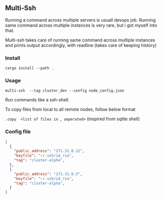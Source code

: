 ## Multi-Ssh

Running a command across multiple servers is usuall devops job. Running same command across multiple instances is very rare, but i got myself into that. 

Multi-ssh takes care of running same command across multiple instances and prints output accordingly, with readline (takes care of keeping history)


### Install

`cargo install --path .`

### Usage

`multi-ssh  --tag cluster_dev --config node_config.json`

Run commands like a ssh-shell.

To copy files from local to all remote nodes, follow below format

`.copy  <list of files in `,` seperated>` (inspired from sqlite shell)

### Config file


```json
[
  {
    "public_address": "171.31.0.22",
    "keyfile": "~/.ssh/id_rsa",
    "tag": "cluster-alpha",
  },
  {
    "public_address": "171.31.0.3",
    "keyfile": "~/.ssh/id_rsa",
    "tag": "cluster-alpha",
  }
]
```